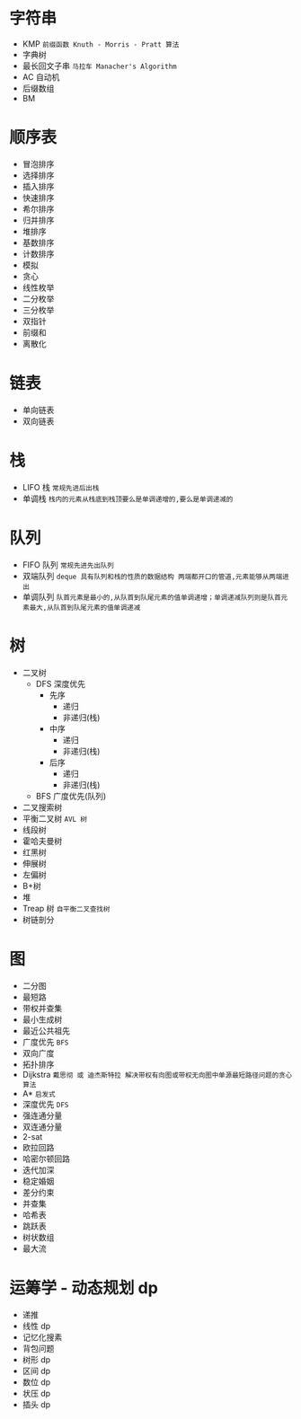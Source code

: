 # 字符串

-   KMP `前缀函数 Knuth - Morris - Pratt 算法`
-   字典树
-   最长回文子串 `马拉车 Manacher's Algorithm`
-   AC 自动机
-   后缀数组
-   BM

# 顺序表

-   冒泡排序
-   选择排序
-   插入排序
-   快速排序
-   希尔排序
-   归并排序
-   堆排序
-   基数排序
-   计数排序
-   模拟
-   贪心
-   线性枚举
-   二分枚举
-   三分枚举
-   双指针
-   前缀和
-   离散化

# 链表

-   单向链表
-   双向链表

# 栈

-   LIFO 栈 `常规先进后出栈`
-   单调栈 `栈内的元素从栈底到栈顶要么是单调递增的,要么是单调递减的`

# 队列

-   FIFO 队列 `常规先进先出队列`
-   双端队列 `deque 具有队列和栈的性质的数据结构 两端都开口的管道,元素能够从两端进出`
-   单调队列 `队首元素是最小的,从队首到队尾元素的值单调递增；单调递减队列则是队首元素最大,从队首到队尾元素的值单调递减`

# 树

-   二叉树
    -   DFS 深度优先
        -   先序
            -   递归
            -   非递归(栈)
        -   中序
            -   递归
            -   非递归(栈)
        -   后序
            -   递归
            -   非递归(栈)
    -   BFS 广度优先(队列)
-   二叉搜索树
-   平衡二叉树 `AVL 树`
-   线段树
-   霍哈夫曼树
-   红黑树
-   伸展树
-   左偏树
-   B+树
-   堆
-   Treap 树 `自平衡二叉查找树`
-   树链剖分

# 图

-   二分图
-   最短路
-   带权并查集
-   最小生成树
-   最近公共祖先
-   广度优先 `BFS`
-   双向广度
-   拓扑排序
-   Dijkstra `戴思彻 或 迪杰斯特拉 解决带权有向图或带权无向图中单源最短路径问题的贪心算法`
-   A\* `启发式`
-   深度优先 `DFS`
-   强连通分量
-   双连通分量
-   2-sat
-   欧拉回路
-   哈密尔顿回路
-   迭代加深
-   稳定婚姻
-   差分约束
-   并查集
-   哈希表
-   跳跃表
-   树状数组
-   最大流

# 运筹学 - 动态规划 dp

-   递推
-   线性 dp
-   记忆化搜素
-   背包问题
-   树形 dp
-   区间 dp
-   数位 dp
-   状压 dp
-   插头 dp
